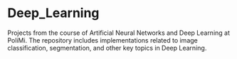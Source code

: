 # Deep_Learning
Projects from the course of Artificial Neural Networks and Deep Learning at PoliMi. The repository includes implementations related to image classification, segmentation, and other key topics in Deep Learning.
